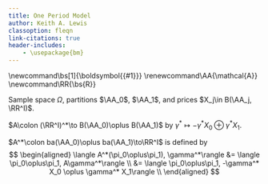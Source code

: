 ```yaml
---
title: One Period Model
author: Keith A. Lewis
classoption: fleqn
link-citations: true
header-includes:
	- \usepackage{bm}
---
```

\newcommand\bs[1]{\boldsymbol{{#1}}}
\renewcommand\AA{\mathcal{A}}
\newcommand\RR{\bs{R}}

Sample space $\Omega$, partitions $\AA_0$, $\AA_1$, and
prices $X_j\in B(\AA_j, \RR^I)$.

$A\colon (\RR^I)^*\to B(\AA_0)\oplus B(\AA_1)$
by $\gamma^*\mapsto -\gamma^* X_0 \oplus \gamma^* X_1$.

$A^*\colon ba(\AA_0)\oplus ba(\AA_1)\to\RR^I$ is defined by
$$
\begin{aligned}
\langle A^*(\pi_0\oplus\pi_1), \gamma^*\rangle
&= \langle \pi_0\oplus\pi_1, A\gamma^*\rangle \\
&= \langle \pi_0\oplus\pi_1, -\gamma^* X_0 \oplus \gamma^* X_1\rangle \\
\end{aligned}
$$
